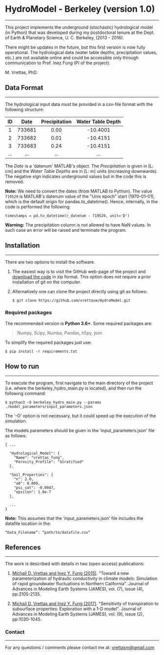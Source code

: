# HydroModel - Berkeley (version 1.0)
---

This project implements the underground (stochastic) hydrological model (in Python)
that was developed during my postdoctoral tenure at the Dept. of Earth & Planetary
Science, U. C. Berkeley, (2013 - 2016).

There might be updates in the future, but this first version is now fully operational.
The hydrological data (water table depths, precipitation values, etc.) are not available
online and could be accessible only through communication to Prof. Inez Fung (PI of the
project).

M. Vrettas, PhD.

## Data Format
---

The hydrological input data must be provided in a csv-file format with the
following structure:

|   ID  |  Date  |  Precipitation  |  Water Table Depth  |
| :---: | :----: | :-------------: | :-----------------: |
|   1   | 733681 |          0.00   |            -10.4001 |
|   2   | 733682 |          0.01   |            -10.4151 |
|   3   | 733683 |          0.24   |            -10.4151 |
|  ...  |  ...   |    ...          |               ...   |

The *Date* is a 'datenum' MATLAB's object. The *Precipitation* is given in [L: cm] and
the *Water Table Depths* are in [L: m] units (increasing downwards). The negative sign
indicates underground values but in the code this is removed.

**Note:**
    We need to convert the dates (from MATLAB to Python). The value `719529` is
    MATLAB's datenum value of the "Unix epoch" start (1970-01-01), which is the
    default origin for pandas.to_datetime(). Hence, internally, in the code is
    performed the following:

    timestamps = pd.to_datetime(r_datenum - 719529, unit='D')

**Warning:**
   The precipitation column is not allowed to have NaN values. In such case an error
   will be raised and terminate the program.

## Installation
---

There are two options to install the software.

1. The easiest way is to visit the GitHub web-page of the project and
[download the code](https://github.com/vrettasm/HydroModel/archive/master.zip)
in zip format. This option does not require a prior installation of git on the
computer.

2. Alternatively one can clone the project directly using git as follows:

    `$ git clone https://github.com/vrettasm/HydroModel.git`

### Required packages

The recommended version is **Python 3.6+**. Some required packages are:

>
> Numpy, Scipy, Numba, Pandas, h5py, json
>

To simplify the required packages just use:

    $ pip install -r requirements.txt


## How to run
---

To execute the program, first navigate to the main directory of the project
(i.e. where the berkeley_hydro_main.py is located), and then run the following
command:

    $ python3 -O berkeley_hydro_main.py --params ./model_parameters/input_parameters.json

The ‘-O’ option is not necessary, but it could speed up the execution of the simulation.

The models parameters should be given in the 'input_parameters.json' file as follows:

```
{ ...

  "Hydrological_Model": {
    "Name": "vrettas_fung",
    "Porosity_Profile": "Stratified"
  },

  "Soil_Properties": {
    "n": 2.0,
    "a0": 0.009,
    "psi_sat": -0.0047,
    "epsilon": 1.0e-7
  },

  ...
}
```

**Note:**
This assumes that the ‘input_parameters.json’ file includes the datafile location in the:

    “Data_Filename”: “path/to/datafile.csv”

## References
---

The work is described with details in two (open access) publications:

1. [Michail D. Vrettas and Inez Y. Fung (2015)](https://doi.org/10.1002/2015MS000516).
"Toward a new parameterization of hydraulic conductivity in climate models: Simulation
of rapid groundwater fluctuations in Northern California". Journal of Advances in Modeling
Earth Systems (JAMES), vol. (7), issue (4), pp:2105-2135.

2. [Michail D. Vrettas and Inez Y. Fung (2017)](https://doi.org/10.1002/2016MS000901).
"Sensitivity of transpiration to subsurface properties: Exploration with a 1-D model".
Journal of Advances in Modeling Earth Systems (JAMES), vol. (9), issue (2), pp:1030-1045.


### Contact
---

For any questions / comments please contact me at: vrettasm@gmail.com
